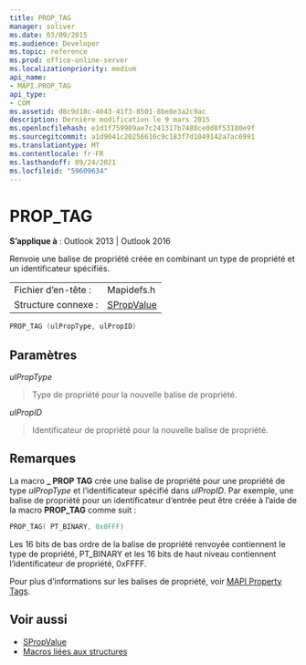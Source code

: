 ```yaml
---
title: PROP_TAG
manager: soliver
ms.date: 03/09/2015
ms.audience: Developer
ms.topic: reference
ms.prod: office-online-server
ms.localizationpriority: medium
api_name:
- MAPI.PROP_TAG
api_type:
- COM
ms.assetid: d8c9d18c-4043-41f3-8501-8be8e3a2c9ac
description: Dernière modification le 9 mars 2015
ms.openlocfilehash: e1d1f759989ae7c241317b7488ce0d8f53180e9f
ms.sourcegitcommit: a1d9041c20256616c9c183f7d1049142a7ac6991
ms.translationtype: MT
ms.contentlocale: fr-FR
ms.lasthandoff: 09/24/2021
ms.locfileid: "59609634"
---
```

# <a name="prop_tag"></a>PROP_TAG

**S’applique à** : Outlook 2013 | Outlook 2016 
  
Renvoie une balise de propriété créée en combinant un type de propriété et un identificateur spécifiés. 
  
|||
|:-----|:-----|
|Fichier d’en-tête :  <br/> |Mapidefs.h  <br/> |
|Structure connexe :  <br/> |[SPropValue](spropvalue.md) <br/> |
   
```cpp
PROP_TAG (ulPropType, ulPropID)
```

## <a name="parameters"></a>Paramètres

_ulPropType_
  
> Type de propriété pour la nouvelle balise de propriété.
    
_ulPropID_
  
> Identificateur de propriété pour la nouvelle balise de propriété.
    
## <a name="remarks"></a>Remarques

La macro **\_ PROP TAG** crée une balise de propriété pour une propriété de type  _ulPropType_ et l’identificateur spécifié dans  _ulPropID_. Par exemple, une balise de propriété pour un identificateur d’entrée peut être créée à l’aide de la macro **PROP_TAG** comme suit : 
  
```cpp
PROP_TAG( PT_BINARY, 0x0FFF)

```

Les 16 bits de bas ordre de la balise de propriété renvoyée contiennent le type de propriété, PT_BINARY et les 16 bits de haut niveau contiennent l’identificateur de propriété, 0xFFFF.
  
Pour plus d’informations sur les balises de propriété, voir [MAPI Property Tags](mapi-property-tags.md).
  
## <a name="see-also"></a>Voir aussi

- [SPropValue](spropvalue.md)
- [Macros liées aux structures](macros-related-to-structures.md)

